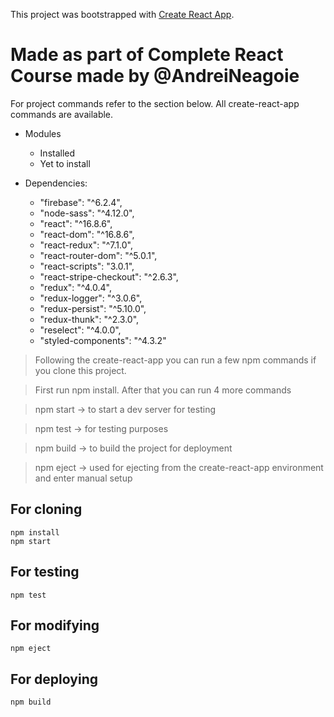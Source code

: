 This project was bootstrapped with [Create React App](https://github.com/facebook/create-react-app).

# Made as part of Complete React Course made by @AndreiNeagoie

For project commands refer to the section below. All create-react-app commands are available.

* Modules
  * Installed
  * Yet to install

* Dependencies: 
  * "firebase": "^6.2.4",
  * "node-sass": "^4.12.0",
  * "react": "^16.8.6",
  * "react-dom": "^16.8.6",
  * "react-redux": "^7.1.0",
  * "react-router-dom": "^5.0.1",
  * "react-scripts": "3.0.1",
  * "react-stripe-checkout": "^2.6.3",
  * "redux": "^4.0.4",
  * "redux-logger": "^3.0.6",
  * "redux-persist": "^5.10.0",
  * "redux-thunk": "^2.3.0",
  * "reselect": "^4.0.0",
  * "styled-components": "^4.3.2"

> Following the create-react-app you can run a few npm commands if you clone this project.

> First run npm install. After that you can run 4 more commands

> npm start -> to start a dev server for testing

> npm test -> for testing purposes

> npm build -> to build the project for deployment 

> npm eject -> used for ejecting from the create-react-app environment and enter manual setup

## For cloning

```
npm install
npm start
```

## For testing
```
npm test
```

## For modifying 
```
npm eject
```

## For deploying
```
npm build
```